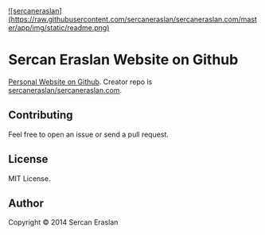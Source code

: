 <a href="http://sercaneraslan.com">
![sercaneraslan](https://raw.githubusercontent.com/sercaneraslan/sercaneraslan.com/master/app/img/static/readme.png)
</a>

Sercan Eraslan Website on Github
================================

<a href="http://sercaneraslan.com">Personal Website on Github</a>. Creator repo is <a href="https://github.com/sercaneraslan/sercaneraslan.com">sercaneraslan/sercaneraslan.com</a>.

## Contributing
Feel free to open an issue or send a pull request.

## License
MIT License.

## Author
Copyright © 2014 Sercan Eraslan
